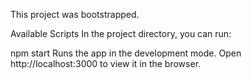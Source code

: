 This project was bootstrapped.

Available Scripts
In the project directory, you can run:

npm start
Runs the app in the development mode.
Open http://localhost:3000 to view it in the browser.